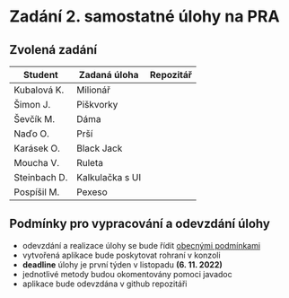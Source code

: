 # Zadání 2. samostatné úlohy na PRA

## Zvolená zadání
| Student      | Zadaná úloha    | Repozitář       |
|--------------|-----------------|-----------------|
| Kubalová K.  | Milionář        |                 |
| Šimon J.     | Piškvorky       |                 |
| Ševčík M.    | Dáma            |                 |
| Naďo O.      | Prší            |                 |
| Karásek O.   | Black Jack      |                 |
| Moucha V.    | Ruleta          |                 |
| Steinbach D. | Kalkulačka s UI |                 |
| Pospíšil M.  | Pexeso          |                 |


## Podmínky pro vypracování a odevzdání úlohy
- odevzdání a realizace úlohy se bude řídit [obecnými podmínkami](https://github.com/LukasMazl/SPSMB-PRO-2022/blob/main/Praxe/README.md)
- vytvořená aplikace bude poskytovat rohraní v konzoli
- **deadline** úlohy je první týden v listopadu **(6. 11. 2022)**
- jednotlivé metody budou okomentovány pomoci javadoc
- aplikace bude odevzdána v github repozitáři

